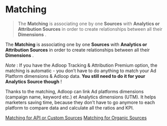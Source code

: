 # Matching

> The  **Matching** is associating one by one **Sources**  with  **Analytics or Attribution Sources**  in order to create relationships between all their  **Dimensions** . 

The  **Matching** is associating one by one **Sources**  with  **Analytics or Attribution Sources**  in order to create relationships between all their  **Dimensions** . 

 _Note_  : If you have the Adloop Tracking & Attribution Premium option, the matching is automatic - you don’t have to do anything to match your Ad Platform dimensions & Adloop data.  **You still need to do it for your Analytics Source though** ! 

Thanks to the matching, Adloop can link Ad platforms dimensions (campaign name, keyword etc.) et Analytics dimensions (UTM). It helps marketers saving time, because they don’t have to go anymore to each platform to compare data and calculate all the ratios and KPI.

[Matching for API or Custom Sources](Matching-for-API-or-custom-sources.md)
[Matching for Organic Sources](Organic-sources.md)
